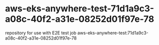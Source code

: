 # aws-eks-anywhere-test-71d1a9c3-a08c-40f2-a31e-08252d01f97e-78
repository for use with E2E test job aws-eks-anywhere-test:71d1a9c3-a08c-40f2-a31e-08252d01f97e-78
